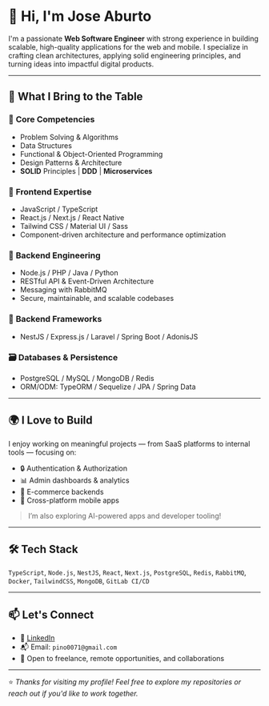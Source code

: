 # 👋 Hi, I'm Jose Aburto

I'm a passionate **Web Software Engineer** with strong experience in building scalable, high-quality applications for the web and mobile. I specialize in crafting clean architectures, applying solid engineering principles, and turning ideas into impactful digital products.

---

## 🧠 What I Bring to the Table

### 💼 **Core Competencies**
- Problem Solving & Algorithms
- Data Structures
- Functional & Object-Oriented Programming
- Design Patterns & Architecture
- **SOLID** Principles | **DDD** | **Microservices**

### 🎨 **Frontend Expertise**
- JavaScript / TypeScript
- React.js / Next.js / React Native
- Tailwind CSS / Material UI / Sass
- Component-driven architecture and performance optimization

### 🔧 **Backend Engineering**
- Node.js / PHP / Java / Python
- RESTful API & Event-Driven Architecture
- Messaging with RabbitMQ
- Secure, maintainable, and scalable codebases

### 🚀 **Backend Frameworks**
- NestJS / Express.js / Laravel / Spring Boot / AdonisJS

### 🗃️ **Databases & Persistence**
- PostgreSQL / MySQL / MongoDB / Redis
- ORM/ODM: TypeORM / Sequelize / JPA / Spring Data

---

## 🌍 I Love to Build

I enjoy working on meaningful projects — from SaaS platforms to internal tools — focusing on:
- 🔒 Authentication & Authorization
- 📊 Admin dashboards & analytics
- 🛒 E-commerce backends
- 📱 Cross-platform mobile apps

> I’m also exploring AI-powered apps and developer tooling!

---

## 🛠️ Tech Stack
`TypeScript`, `Node.js`, `NestJS`, `React`, `Next.js`, `PostgreSQL`, `Redis`, `RabbitMQ`, `Docker`, `TailwindCSS`, `MongoDB`, `GitLab CI/CD`

---

## 📫 Let's Connect

- 💼 [LinkedIn](https://www.linkedin.com/in/jose-aburto-461b25269/)
- 📬 Email: `pino0071@gmail.com`
- 🚀 Open to freelance, remote opportunities, and collaborations

---

⭐️ _Thanks for visiting my profile! Feel free to explore my repositories or reach out if you'd like to work together._

